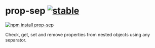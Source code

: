 # prop-sep [![stable](http://badges.github.io/stability-badges/dist/stable.svg)](http://github.com/badges/stability-badges)

[![npm install prop-sep](https://nodei.co/npm/prop-sep.png?compact=true)](https://npmjs.org/package/prop-sep/)

Check, get, set and remove properties from nested objects using any separator.
